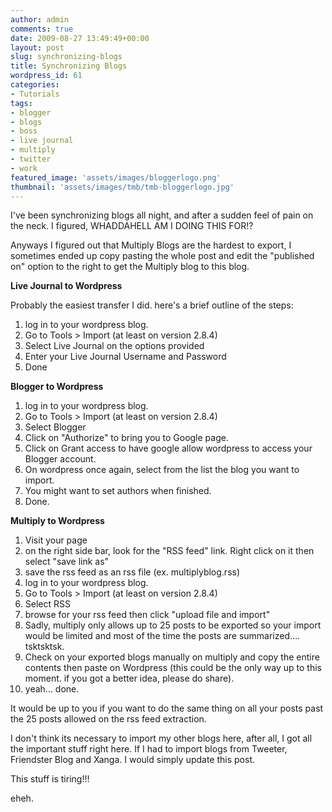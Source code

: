 ```yaml
---
author: admin
comments: true
date: 2009-08-27 13:49:49+00:00
layout: post
slug: synchronizing-blogs
title: Synchronizing Blogs
wordpress_id: 61
categories:
- Tutorials
tags:
- blogger
- blogs
- boss
- live journal
- multiply
- twitter
- work
featured_image: 'assets/images/bloggerlogo.png'
thumbnail: 'assets/images/tmb/tmb-bloggerlogo.jpg'
---
```


I've been synchronizing blogs all night, and after a sudden feel of pain on the neck. I figured, WHADDAHELL AM I DOING THIS FOR!?

Anyways I figured out that Multiply Blogs are the hardest to export, I sometimes ended up copy pasting the whole post and edit the "published on" option to the right to get the Multiply blog to this blog.

**Live Journal to Wordpress**

Probably the easiest transfer I did. here's a brief outline of the steps:

1. log in to your wordpress blog.
2. Go to Tools > Import (at least on version 2.8.4)
3. Select Live Journal on the options provided
4. Enter your Live Journal Username and Password
5. Done

**Blogger to Wordpress**

1. log in to your wordpress blog.
2. Go to Tools > Import (at least on version 2.8.4)
3. Select Blogger
4. Click on "Authorize" to bring you to Google page.
5. Click on Grant access to have google allow wordpress to access your Blogger account.
6. On wordpress once again, select from the list the blog you want to import.
7. You might want to set authors when finished.
8. Done.

**Multiply to Wordpress**

1. Visit your page
2. on the right side bar, look for the "RSS feed" link. Right click on it then  select "save link as"
3. save the rss feed as an rss file (ex. multiplyblog.rss)
4. log in to your wordpress blog.
5. Go to Tools > Import (at least on version 2.8.4)
6. Select RSS
7. browse for your rss feed then click "upload file and import"
8. Sadly, multiply only allows up to 25 posts to be exported so your import would be limited and most of the time the posts are summarized.... tsktsktsk.
9. Check on your exported blogs manually on multiply and copy the entire contents then paste on Wordpress (this could be the only way up to this moment. if you got a better idea, please do share).
10. yeah... done.

It would be up to you if you want to do the same thing on all your posts past the 25 posts allowed on the rss feed extraction.

I don't think its necessary to import my other blogs here, after all, I got all the important stuff right here. If I had to import blogs from Tweeter, Friendster Blog and Xanga. I would simply update this post.

This stuff is tiring!!!

eheh.
